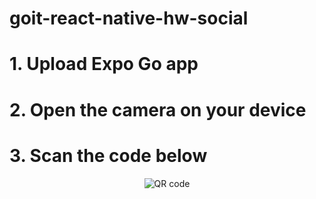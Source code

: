 # goit-react-native-hw-social

<!-- # Open camera on your device and scan the code below -->

# 1. Upload Expo Go app

# 2. Open the camera on your device

# 3. Scan the code below

<p align="center">
  <img src="https://qr.expo.dev/expo-go?owner=alexanderelmuratov&slug=goit-react-native-hw-social&releaseChannel=default&host=exp.host" alt="QR code"/>
</p>
